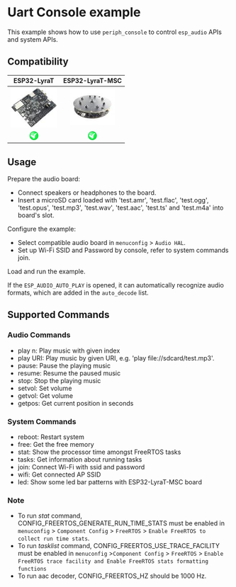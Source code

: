 # Uart Console example

This example shows how to use `periph_console` to control `esp_audio` APIs and system APIs.

## Compatibility

| ESP32-LyraT | ESP32-LyraT-MSC |
|:-----------:|:---------------:|
| [![alt text](../../docs/_static/esp32-lyrat-v4.2-side-small.jpg "ESP32-LyraT")](https://docs.espressif.com/projects/esp-adf/en/latest/get-started/get-started-esp32-lyrat.html) | [![alt text](../../docs/_static/esp32-lyratd-msc-v2.2-small.jpg "ESP32-LyraTD-MSC")](https://docs.espressif.com/projects/esp-adf/en/latest/get-started/get-started-esp32-lyratd-msc.html) |
| ![alt text](../../docs/_static/yes-button.png "Compatible") | ![alt text](../../docs/_static/yes-button.png "Compatible") |

## Usage

Prepare the audio board:

- Connect speakers or headphones to the board. 
- Insert a microSD card loaded with 'test.amr', 'test.flac', 'test.ogg', 'test.opus', 'test.mp3', 'test.wav', 'test.aac', 'test.ts' and 'test.m4a' into board's slot.

Configure the example:

- Select compatible audio board in `menuconfig` > `Audio HAL`.
- Set up Wi-Fi SSID and Password by console, refer to system commands join.

Load and run the example.

If the `ESP_AUDIO_AUTO_PLAY` is opened, it can automatically recognize audio formats, which are added in the `auto_decode` list. 

## Supported Commands

### Audio Commands

- play n: Play music with given index
- play URI: Play music by given URI, e.g. 'play file://sdcard/test.mp3'.
- pause: Pause the playing music
- resume: Resume the paused music
- stop: Stop the playing music
- setvol: Set volume
- getvol: Get volume
- getpos: Get current position in seconds

### System Commands

- reboot: Restart system
- free: Get the free memory
- stat: Show the processor time amongst FreeRTOS tasks
- tasks: Get information about running tasks
- join: Connect Wi-Fi with ssid and password
- wifi: Get connected AP SSID
- led: Show some led bar patterns with ESP32-LyraT-MSC board

### Note

- To run _stat_ command, CONFIG_FREERTOS_GENERATE_RUN_TIME_STATS must be enabled in `menuconfig` > `Component Config` > `FreeRTOS` > `Enable FreeRTOS to collect run time stats`.
- To run _tasklist_ command, CONFIG_FREERTOS_USE_TRACE_FACILITY must be enabled in `menuconfig` >`Component Config` > `FreeRTOS` > `Enable FreeRTOS trace facility and Enable FreeRTOS stats formatting functions`
- To run aac decoder, CONFIG_FREERTOS_HZ should be 1000 Hz.
